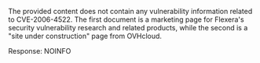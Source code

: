 The provided content does not contain any vulnerability information related to CVE-2006-4522. The first document is a marketing page for Flexera's security vulnerability research and related products, while the second is a "site under construction" page from OVHcloud.

Response: NOINFO